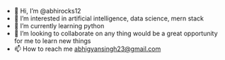 - 👋 Hi, I’m @abhirocks12
- 👀 I’m interested in artificial intelligence, data science, mern stack
- 🌱 I’m currently learning python
- 💞️ I’m looking to collaborate on any thing would be a great opportunity for me to learn new things 
- 📫 How to reach me abhigyansingh23@gmail.com

<!---
abhirocks12/abhirocks12 is a ✨ special ✨ repository because its `README.md` (this file) appears on your GitHub profile.
You can click the Preview link to take a look at your changes.
--->
